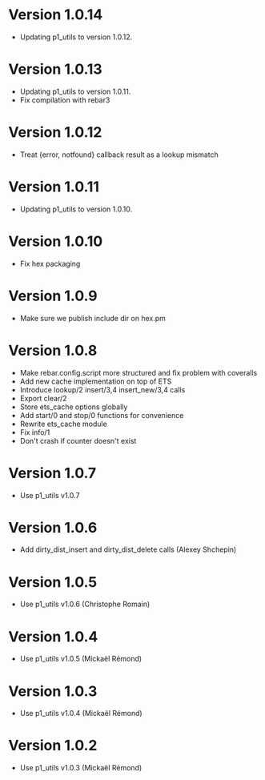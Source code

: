 # Version 1.0.14

* Updating p1_utils to version 1.0.12.

# Version 1.0.13

* Updating p1_utils to version 1.0.11.
* Fix compilation with rebar3

# Version 1.0.12

* Treat {error, notfound} callback result as a lookup mismatch

# Version 1.0.11

* Updating p1_utils to version 1.0.10.

# Version 1.0.10

* Fix hex packaging

# Version 1.0.9

* Make sure we publish include dir on hex.pm

# Version 1.0.8

* Make rebar.config.script more structured and fix problem with coveralls
* Add new cache implementation on top of ETS
* Introduce lookup/2 insert/3,4 insert_new/3,4 calls
* Export clear/2
* Store ets_cache options globally
* Add start/0 and stop/0 functions for convenience
* Rewrite ets_cache module
* Fix info/1
* Don't crash if counter doesn't exist

# Version 1.0.7

* Use p1_utils v1.0.7

# Version 1.0.6

* Add dirty_dist_insert and dirty_dist_delete calls (Alexey Shchepin)

# Version 1.0.5

* Use p1_utils v1.0.6 (Christophe Romain)

# Version 1.0.4

* Use p1_utils v1.0.5 (Mickaël Rémond)

# Version 1.0.3

* Use p1_utils v1.0.4 (Mickaël Rémond)

# Version 1.0.2

* Use p1_utils v1.0.3 (Mickaël Rémond)
